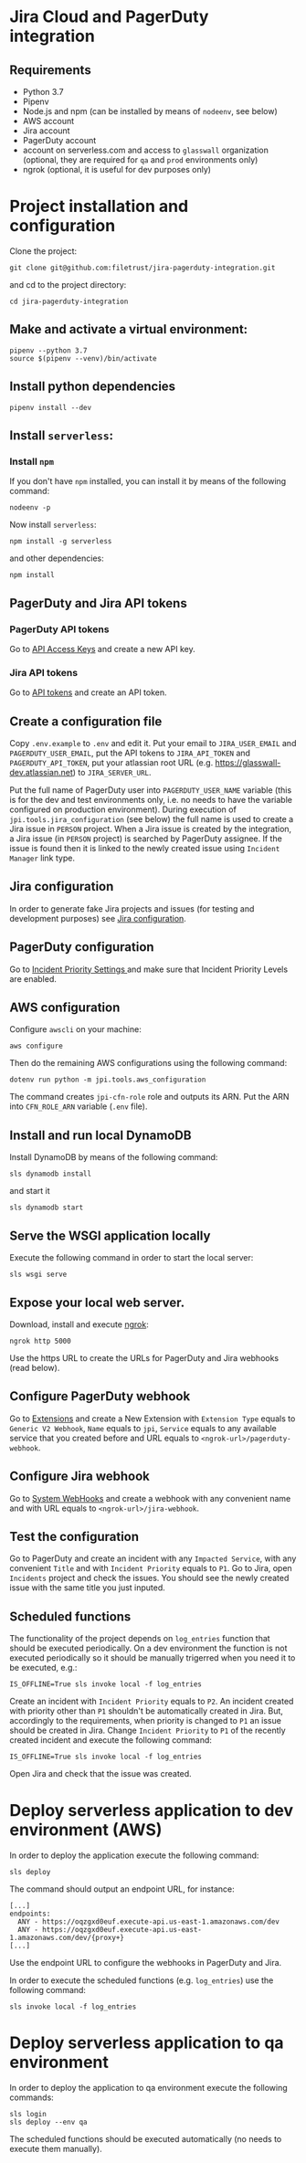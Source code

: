 # Jira Cloud and PagerDuty integration

## Requirements

- Python 3.7
- Pipenv
- Node.js and npm (can be installed by means of `nodeenv`, see below)
- AWS account
- Jira account
- PagerDuty account
- account on serverless.com and access to `glasswall` organization
  (optional, they are required for `qa` and `prod` environments only)
- ngrok (optional, it is useful for dev purposes only)

# Project installation and configuration

Clone the project:

```
git clone git@github.com:filetrust/jira-pagerduty-integration.git
```

and cd to the project directory:

```
cd jira-pagerduty-integration
```

## Make and activate a virtual environment:

```
pipenv --python 3.7
source $(pipenv --venv)/bin/activate
```

## Install python dependencies

```
pipenv install --dev
```

## Install `serverless`:

### Install `npm`

If you don't have `npm` installed, you can install it by means of the
following command:

```
nodeenv -p
```

Now install `serverless`:

```
npm install -g serverless
```

and other dependencies:

```
npm install
```

## PagerDuty and Jira API tokens

### PagerDuty API tokens

Go to [API Access Keys](https://glasswall-dev.pagerduty.com/api_keys) and
create a new API key.

### Jira API tokens

Go to [API tokens](https://id.atlassian.com/manage/api-tokens) and
create an API token.

## Create a configuration file

Copy `.env.example` to `.env` and edit it. Put your email to
`JIRA_USER_EMAIL` and `PAGERDUTY_USER_EMAIL`, put the API tokens to
`JIRA_API_TOKEN` and `PAGERDUTY_API_TOKEN`, put your atlassian root
URL (e.g. https://glasswall-dev.atlassian.net) to `JIRA_SERVER_URL`.

Put the full name of PagerDuty user into `PAGERDUTY_USER_NAME`
variable (this is for the dev and test environments only, i.e. no
needs to have the variable configured on production
environment). During execution of `jpi.tools.jira_configuration` (see
below) the full name is used to create a Jira issue in `PERSON`
project. When a Jira issue is created by the integration, a Jira issue
(in `PERSON` project) is searched by PagerDuty assignee. If the issue
is found then it is linked to the newly created issue using `Incident
Manager` link type.

## Jira configuration

In order to generate fake Jira projects and issues (for testing and
development purposes) see [Jira configuration](JIRA_CONFIGURATION.md).

## PagerDuty configuration

Go to [Incident Priority Settings
](https://glasswall-dev.pagerduty.com/account/incident_priorities) and
make sure that Incident Priority Levels are enabled.

## AWS configuration

Configure `awscli` on your machine:

```
aws configure
```

Then do the remaining AWS configurations using the following command:

```
dotenv run python -m jpi.tools.aws_configuration
```

The command creates `jpi-cfn-role` role and outputs its ARN. Put the
ARN into `CFN_ROLE_ARN` variable (`.env` file).

## Install and run local DynamoDB

Install DynamoDB by means of the following command:

```
sls dynamodb install
```

and start it

```
sls dynamodb start
```

## Serve the WSGI application locally

Execute the following command in order to start the local server:

```
sls wsgi serve
```

## Expose your local web server.

Download, install and execute [ngrok](https://ngrok.com):

```
ngrok http 5000
```

Use the https URL to create the URLs for PagerDuty and Jira
webhooks (read below).

## Configure PagerDuty webhook

Go to [Extensions](https://glasswall-dev.pagerduty.com/extensions) and
create a New Extension with `Extension Type` equals to `Generic V2
Webhook`, `Name` equals to `jpi`, `Service` equals to any available
service that you created before and URL equals to
`<ngrok-url>/pagerduty-webhook`.

## Configure Jira webhook

Go to [System
WebHooks](https://glasswall-dev.atlassian.net/plugins/servlet/webhooks)
and create a webhook with any convenient name and with URL equals to
`<ngrok-url>/jira-webhook`.

## Test the configuration

Go to PagerDuty and create an incident with any `Impacted Service`,
with any convenient `Title` and with `Incident Priority` equals to
`P1`. Go to Jira, open `Incidents` project and check the issues. You
should see the newly created issue with the same title you just
inputed.

## Scheduled functions

The functionality of the project depends on `log_entries` function
that should be executed periodically. On a dev environment the
function is not executed periodically so it should be manually
trigerred when you need it to be executed, e.g.:

```
IS_OFFLINE=True sls invoke local -f log_entries
```

Create an incident with `Incident Priority` equals to `P2`. An
incident created with priority other than `P1` shouldn't be
automatically created in Jira. But, accordingly to the requirements,
when priority is changed to `P1` an issue should be created in
Jira. Change `Incident Priority` to `P1` of the recently created
incident and execute the following command:

```
IS_OFFLINE=True sls invoke local -f log_entries
```

Open Jira and check that the issue was created.

# Deploy serverless application to dev environment (AWS)

In order to deploy the application execute the following command:

```
sls deploy
```

The command should output an endpoint URL, for instance:

```
[...]
endpoints:
  ANY - https://oqzgxd0euf.execute-api.us-east-1.amazonaws.com/dev
  ANY - https://oqzgxd0euf.execute-api.us-east-1.amazonaws.com/dev/{proxy+}
[...]

```

Use the endpoint URL to configure the webhooks in PagerDuty and Jira.

In order to execute the scheduled functions (e.g. `log_entries`) use
the following command:

```
sls invoke local -f log_entries
```

# Deploy serverless application to qa environment

In order to deploy the application to qa environment execute the
following commands:

```
sls login
sls deploy --env qa
```

The scheduled functions should be executed automatically (no needs to
execute them manually).
